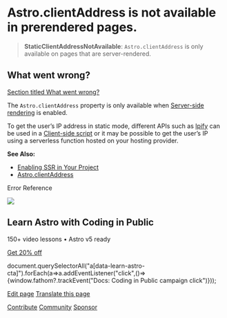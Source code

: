 Astro.clientAddress is not available in prerendered pages.
==========================================================

> **StaticClientAddressNotAvailable**: `Astro.clientAddress` is only available on pages that are server-rendered.

What went wrong?
----------------

[Section titled What went wrong?](#what-went-wrong)

The `Astro.clientAddress` property is only available when [Server-side rendering](/en/guides/on-demand-rendering/) is enabled.

To get the user’s IP address in static mode, different APIs such as [Ipify](https://www.ipify.org/) can be used in a [Client-side script](/en/guides/client-side-scripts/) or it may be possible to get the user’s IP using a serverless function hosted on your hosting provider.

**See Also:**

*   [Enabling SSR in Your Project](/en/guides/on-demand-rendering/)
*   [Astro.clientAddress](/en/reference/api-reference/#clientaddress)

Error Reference

![](/_astro/CodingInPublic.DpaYu7Qd_5sx41.webp)

Learn Astro with **Coding in Public**
-------------------------------------

150+ video lessons • Astro v5 ready

[Get 20% off](https://learnastro.dev?code=ASTRO_PROMO)

document.querySelectorAll("a\[data-learn-astro-cta\]").forEach(a=>a.addEventListener("click",()=>{window.fathom?.trackEvent("Docs: Coding in Public campaign click")}));

[Edit page](https://github.com/withastro/astro/blob/main/packages/astro/src/core/errors/errors-data.ts) [Translate this page](https://contribute.docs.astro.build/guides/i18n/)

[Contribute](/en/contribute/) [Community](https://astro.build/chat) [Sponsor](https://opencollective.com/astrodotbuild)


